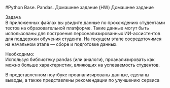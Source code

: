 #Python Base. Pandas. Домашнее задание (HW)
Домашнее задание<br>

Задача<br>
В приложенных файлах вы увидите данные по прохождению студентами тестов на образовательной платформе. Такие данные могут быть использованы для построения персонализированных ИИ-ассистентов для поддержки обучения студента. На текущем этапе сосредоточимся на начальном этапе — сборе и подготовке данных.

Необходимо:<br>
Используя библиотеку pandas (или аналоги), проанализировать как можно больше характеристик, влияющих на успеваемость студентов.

В представленном ноутбуке проанализированы данные, сделаны выводы, а также представлены рекомендации по улучшению сервиса
